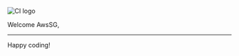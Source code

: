 ![CI logo](https://codeinstitute.s3.amazonaws.com/fullstack/ci_logo_small.png)

Welcome AwsSG,


--------

Happy coding!
